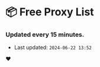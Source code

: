 # :package: Free Proxy List
### Updated every 15 minutes.

- Last updated: `2024-06-22 13:52`

:heart:
